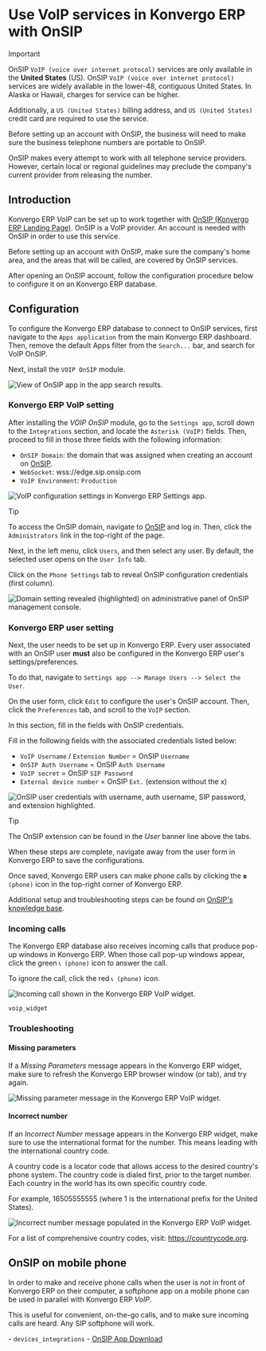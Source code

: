 # Use VoIP services in Konvergo ERP with OnSIP

> [!IMPORTANT]
> OnSIP `VoIP (voice over internet protocol)` services are only
> available in the **United States** (US). OnSIP
> `VoIP (voice over internet protocol)` services are widely available in
> the lower-48, contiguous United States. In Alaska or Hawaii, charges
> for service can be higher.
>
> Additionally, a `US (United States)` billing address, and
> `US (United States)` credit card are required to use the service.
>
> Before setting up an account with OnSIP, the business will need to
> make sure the business telephone numbers are portable to OnSIP.
>
> OnSIP makes every attempt to work with all telephone service
> providers. However, certain local or regional guidelines may preclude
> the company's current provider from releasing the number.

## Introduction

Konvergo ERP *VoIP* can be set up to work together with [OnSIP (Konvergo ERP Landing
Page)](https://info.onsip.com/odoo/). OnSIP is a VoIP provider. An
account is needed with OnSIP in order to use this service.

Before setting up an account with OnSIP, make sure the company's home
area, and the areas that will be called, are covered by OnSIP services.

After opening an OnSIP account, follow the configuration procedure below
to configure it on an Konvergo ERP database.

## Configuration

To configure the Konvergo ERP database to connect to OnSIP services, first
navigate to the `Apps application` from the main Konvergo ERP dashboard. Then,
remove the default <span class="title-ref">Apps</span> filter from the
`Search...` bar, and search for <span class="title-ref">VoIP
OnSIP</span>.

Next, install the `VOIP OnSIP` module.

<img src="onsip/install-onsip.png" class="align-center"
alt="View of OnSIP app in the app search results." />

### Konvergo ERP VoIP setting

After installing the *VOIP OnSIP* module, go to the `Settings app`,
scroll down to the `Integrations` section, and locate the
`Asterisk (VoIP)` fields. Then, proceed to fill in those three fields
with the following information:

- `OnSIP Domain`: the domain that was assigned when creating an account
  on [OnSIP](https://www.onsip.com/).
- `WebSocket`: <span class="title-ref">wss://edge.sip.onsip.com</span>
- `VoIP Environment`: `Production`

<img src="onsip/asterisk-setting.png" class="align-center"
alt="VoIP configuration settings in Konvergo ERP Settings app." />

> [!TIP]
> To access the OnSIP domain, navigate to
> [OnSIP](https://www.onsip.com/) and log in. Then, click the
> `Administrators` link in the top-right of the page.
>
> Next, in the left menu, click `Users`, and then select any user. By
> default, the selected user opens on the `User Info` tab.
>
> Click on the `Phone Settings` tab to reveal OnSIP configuration
> credentials (first column).
>
> <img src="onsip/domain-setting.png" class="align-center"
> alt="Domain setting revealed (highlighted) on administrative panel of OnSIP management
> console." />

### Konvergo ERP user setting

Next, the user needs to be set up in Konvergo ERP. Every user associated with an
OnSIP user **must** also be configured in the Konvergo ERP user's
settings/preferences.

To do that, navigate to
`Settings app --> Manage Users --> Select the User`.

On the user form, click `Edit` to configure the user's OnSIP account.
Then, click the `Preferences` tab, and scroll to the `VoIP` section.

In this section, fill in the fields with OnSIP credentials.

Fill in the following fields with the associated credentials listed
below:

- `VoIP Username` / `Extension Number` = OnSIP `Username`
- `OnSIP Auth Username` = OnSIP `Auth Username`
- `VoIP secret` = OnSIP `SIP Password`
- `External device number` = OnSIP `Ext.` (extension without the
  <span class="title-ref">x</span>)

<img src="onsip/onsip-creds.png" class="align-center"
alt="OnSIP user credentials with username, auth username, SIP password, and extension
highlighted." />

> [!TIP]
> The OnSIP extension can be found in the *User* banner line above the
> tabs.

When these steps are complete, navigate away from the user form in Konvergo ERP
to save the configurations.

Once saved, Konvergo ERP users can make phone calls by clicking the `☎️ (phone)`
icon in the top-right corner of Konvergo ERP.

<div class="seealso">

Additional setup and troubleshooting steps can be found on [OnSIP's
knowledge base](https://support.onsip.com/hc/en-us).

</div>

### Incoming calls

The Konvergo ERP database also receives incoming calls that produce pop-up
windows in Konvergo ERP. When those call pop-up windows appear, click the green
`📞 (phone)` icon to answer the call.

To ignore the call, click the red `📞 (phone)` icon.

<img src="onsip/incoming-call.png" class="align-center"
alt="Incoming call shown in the Konvergo ERP VoIP widget." />

<div class="seealso">

`voip_widget`

</div>

### Troubleshooting

#### Missing parameters

If a *Missing Parameters* message appears in the Konvergo ERP widget, make sure
to refresh the Konvergo ERP browser window (or tab), and try again.

<img src="onsip/onsip04.png" class="align-center"
alt="Missing parameter message in the Konvergo ERP VoIP widget." />

#### Incorrect number

If an *Incorrect Number* message appears in the Konvergo ERP widget, make sure
to use the international format for the number. This means leading with
the international country code.

A country code is a locator code that allows access to the desired
country's phone system. The country code is dialed first, prior to the
target number. Each country in the world has its own specific country
code.

For example, <span class="title-ref">16505555555</span> (where
<span class="title-ref">1</span> is the international prefix for the
United States).

<img src="onsip/onsip05.png" class="align-center"
alt="Incorrect number message populated in the Konvergo ERP VoIP widget." />

<div class="seealso">

For a list of comprehensive country codes, visit:
<https://countrycode.org>.

</div>

## OnSIP on mobile phone

In order to make and receive phone calls when the user is not in front
of Konvergo ERP on their computer, a softphone app on a mobile phone can be used
in parallel with Konvergo ERP *VoIP*.

This is useful for convenient, on-the-go calls, and to make sure
incoming calls are heard. Any SIP softphone will work.

<div class="seealso">

\- `devices_integrations` - [OnSIP App
Download](https://www.onsip.com/app/download)

</div>
